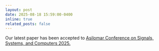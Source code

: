 ```yaml
---
layout: post
date: 2025-08-18 15:59:00-0400
inline: true
related_posts: false
---
```


Our latest paper has been accepted to <a href="https://www.asilomarsscconf.org/">Asilomar Conference on Signals, Systems, and Computers 2025.</a>
